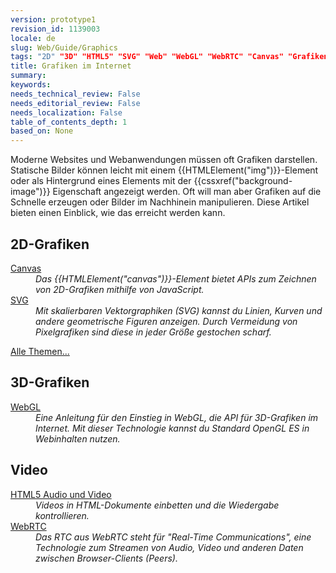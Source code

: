 ```yaml
---
version: prototype1
revision_id: 1139003
locale: de
slug: Web/Guide/Graphics
tags: "2D" "3D" "HTML5" "SVG" "Web" "WebGL" "WebRTC" "Canvas" "Grafiken"
title: Grafiken im Internet
summary: 
keywords: 
needs_technical_review: False
needs_editorial_review: False
needs_localization: False
table_of_contents_depth: 1
based_on: None
---
```

<p><span class="seoSummary">Moderne Websites und Webanwendungen müssen oft Grafiken darstellen.</span> Statische Bilder können leicht mit einem {{HTMLElement("img")}}-Element oder als Hintergrund eines Elements mit der {{cssxref("background-image")}} Eigenschaft angezeigt werden. Oft will man aber Grafiken auf die Schnelle erzeugen oder Bilder im Nachhinein manipulieren. <span class="seoSummary">Diese Artikel bieten einen Einblick, wie das erreicht werden kann.</span></p>

<div class="row topicpage-table">
<div class="section">
<h2 class="Documentation" id="Docs_for_add-on_developers" name="Docs_for_add-on_developers">2D-Grafiken</h2>

<dl>
 <dt><a href="/en-US/docs/HTML/Canvas">Canvas</a></dt>
 <dd><em>Das {{HTMLElement("canvas")}}-Element bietet </em><em>APIs zum Zeichnen von 2D-Grafiken mithilfe von JavaScript.</em></dd>
 <dt><a href="/en-US/docs/Web/SVG">SVG</a></dt>
 <dd><em>Mit skalierbaren Vektorgraphiken (SVG) kannst du Linien, Kurven und andere geometrische Figuren anzeigen. Durch Vermeidung von Pixelgrafiken sind diese in jeder Größe gestochen scharf.</em></dd>
</dl>

<p><span class="alllinks"><a href="/en-US/docs/tag/Graphics">Alle Themen...</a></span></p>
</div>

<div class="section">
<h2 class="Documentation" id="Docs_for_add-on_developers" name="Docs_for_add-on_developers">3D-Grafiken</h2>

<dl>
 <dt><a href="/en-US/docs/Web/WebGL">WebGL</a></dt>
 <dd><em>Eine Anleitung für den Einstieg in WebGL, die API für 3D-Grafiken im Internet. Mit dieser Technologie kannst du Standard OpenGL ES in Webinhalten nutzen.</em></dd>
</dl>

<h2 id="Video">Video</h2>

<dl>
 <dt><a href="/en-US/docs/Web/Guide/HTML/Using_HTML5_audio_and_video">HTML5 Audio und Video</a></dt>
 <dd><em>Videos in HTML-Dokumente einbetten und die Wiedergabe kontrollieren.</em></dd>
 <dt><a href="/en-US/docs/WebRTC">WebRTC</a></dt>
 <dd><em>Das RTC aus WebRTC steht für "Real-Time Communications", eine Technologie zum Streamen von Audio, Video und anderen Daten zwischen Browser-Clients (Peers).</em></dd>
</dl>
</div>
</div>

<p>&nbsp;</p>

